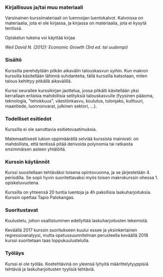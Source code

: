 ### Kirjallisuus ja/tai muu materiaali
Varsinainen kurssimateriaali on luennoijan luentokalvot. Kalvoissa on materiaalia, jota ei ole kirjassa, ja kirjassa on materiaalia, jota ei kysytä tentissä.

Opiskelun tukena voi käyttää kirjaa 

_Weil David N. (2012): Economic Growth (3rd ed. tai uudempi)_

### Sisältö

Kurssilla perehdytään pitkän aikavälin talouskasvun syihin. Kun makron kurssilla käsitellään lähinnä suhdanteita, tällä kurssilla katsotaan, miten talous kehittyy pitkällä aikavälillä.

Kurssi seurailee kurssikirjan jaottelua, jossa pitkälti käsitellään yksi kerrallaan erilaisia mahdollisia selityksiä talouskasvulle (fyysinen pääoma, teknologia, "tehokkuus", väestönkasvu, koulutus, tulonjako, kulttuuri, maantiede, luonnonvarat, julkinen sektori, ...). 

### Todelliset esitiedot

Kurssilla ei ole sanottavia esitietovaatimuksia. 

Matemaattisesti lukion oppimäärällä selviää kurssista mainiosti: on mahdollista, että tentissä pitää derivoida polynomia tai ratkaista ensimmäisen asteen yhtälöitä.

### Kurssin käytännöt
Kurssi suositellaan tehtäväksi toisena opintovuonna, ja se järjestetään 4. periodilla. Se sopii hyvin suoritettavaksi myös toisen makrokurssin ohessa 1. opiskeluvuotena.

Kurssilla on yhteensä 20 tuntia luentoja ja 4h pakollisia laskuharjoituksia. Kurssin opettaa Tapio Palokangas.

### Suoritustavat
Kuulustelu, johon osallistuminen edellyttää laskuharjoitusten tekemistä.

Keväällä 2017 kurssin suoritukseen kuului essee ja yksinkertainen regressioanalyysi, mutta opetussuunnitelman perusteella keväällä 2018 kurssi suoritetaan taas loppukuulustelulla.

### Työläys

Kurssi ei ole työläs. Koetehtävinä on yleensä lyhyitä määrittelytyyppisiä tehtäviä ja laskuharjoitusten tyylisiä tehtäviä. 